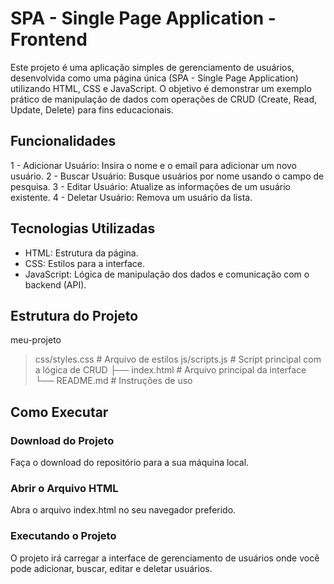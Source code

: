 # SPA - Single Page Application - Frontend

Este projeto é uma aplicação simples de gerenciamento de usuários, desenvolvida como uma página única (SPA - Single Page Application) utilizando HTML, CSS e JavaScript. O objetivo é demonstrar um exemplo prático de manipulação de dados com operações de CRUD (Create, Read, Update, Delete) para fins educacionais.

## Funcionalidades

1 - Adicionar Usuário: Insira o nome e o email para adicionar um novo usuário.
2 - Buscar Usuário: Busque usuários por nome usando o campo de pesquisa.
3 - Editar Usuário: Atualize as informações de um usuário existente.
4 - Deletar Usuário: Remova um usuário da lista.

## Tecnologias Utilizadas

- HTML: Estrutura da página.
- CSS: Estilos para a interface.
- JavaScript: Lógica de manipulação dos dados e comunicação com o backend (API).

## Estrutura do Projeto

meu-projeto
> css/styles.css        # Arquivo de estilos
js/scripts.js         # Script principal com a lógica de CRUD
├── index.html             # Arquivo principal da interface
└── README.md              # Instruções de uso

## Como Executar

### Download do Projeto

Faça o download do repositório para a sua máquina local.

### Abrir o Arquivo HTML

Abra o arquivo index.html no seu navegador preferido.

### Executando o Projeto

O projeto irá carregar a interface de gerenciamento de usuários onde você pode adicionar, buscar, editar e deletar usuários.
